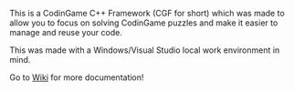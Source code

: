 This is a CodinGame C++ Framework (CGF for short) which was made to allow you to focus on solving CodinGame puzzles and make it easier to manage and reuse your code.

This was made with a Windows/Visual Studio local work environment in mind.

Go to [Wiki](https://github.com/alcapwny/CodinGameCppFramework/wiki) for more documentation!
